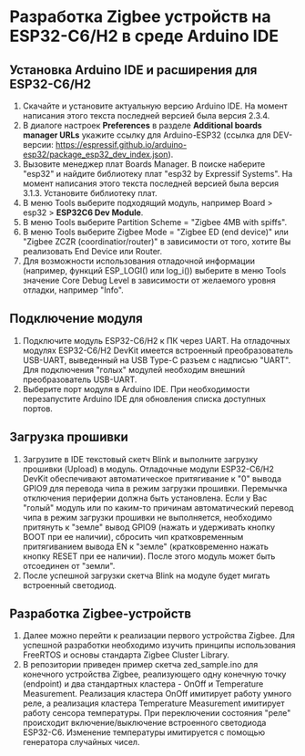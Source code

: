 # Разработка Zigbee устройств на ESP32-C6/H2 в среде Arduino IDE

## Установка Arduino IDE и расширения для ESP32-C6/H2 ###
1. Скачайте и установите актуальную версию Arduino IDE. На момент написания этого текста последней версией была версия 2.3.4.
2. В диалоге настроек **Preferences** в разделе **Additional boards manager URLs** укажите ссылку для Arduino-ESP32 (ссылка для DEV-версии: https://espressif.github.io/arduino-esp32/package_esp32_dev_index.json).
3. Вызовите менеджер плат Boards Manager. В поиске наберите "esp32" и найдите библиотеку плат "esp32 by Expressif Systems". На момент написания этого текста последней версией была версия 3.1.3. Установите библиотеку плат.
4. В меню Tools выберите подходящий модуль, например Board > esp32 > **ESP32C6 Dev Module**.
5. В меню Tools выберите Partition Scheme = "Zigbee 4MB with spiffs".
6. В меню Tools выберите Zigbee Mode = "Zigbee ED (end device)" или "Zigbee ZCZR (coordinatior/router)" в зависимости от того, хотите Вы реализовать End Device или Router.
7. Для возможности использования отладочной информации (например, функций ESP_LOGI() или log_i()) выберите в меню Tools значение Core Debug Level в зависимости от желаемого уровня отладки, например "Info".

## Подключение модуля ###
1. Подключите модуль ESP32-C6/H2 к ПК через UART. На отладочных модулях ESP32-C6/H2 DevKit имеется встроенный преобразователь USB-UART, выведенный на USB Type-C разъем с надписью "UART". Для подключения "голых" модулей необходим внешний преобразователь USB-UART.
2. Выберите порт модуля в Arduino IDE. При необходимости перезапустите Arduino IDE для обновления списка доступных портов.

## Загрузка прошивки ###
1. Загрузите в IDE текстовый скетч Blink и выполните загрузку прошивки (Upload) в модуль. Отладочные модули ESP32-C6/H2 DevKit обеспечивают автоматическое притягивание к "0" вывода GPIO9 для перевода чипа в режим загрузки прошивки. Перемычка отключения периферии должна быть установлена. Если у Вас "голый" модуль или по каким-то причинам автоматический перевод чипа в режим загрузки прошивки не выполняется, необходимо притянуть к "земле" вывод GPIO9 (нажать и удерживать кнопку BOOT при ее наличии), сбросить чип кратковременным притягиванием вывода EN к "земле" (кратковременно нажать кнопку RESET при ее наличии). После этого модуль может быть отсоединен от "земли".
2. После успешной загрузки скетча Blink на модуле будет мигать встроенный светодиод.
   
## Разработка Zigbee-устройств ###
1. Далее можно перейти к реализации первого устройства Zigbee. Для успешной разработки необходимо изучить принципы использования FreeRTOS и основы стандарта Zigbee Cluster Library.
2. В репозитории приведен пример скетча zed_sample.ino для конечного устройства Zigbee, реализующего одну конечную точку (endpoint) и два стандартных кластера - OnOff и Temperature Measurement. Реализация кластера OnOff имитирует работу умного реле, а реализация кластера Temperature Measurement имитирует работу сенсора температуры. При переключении состояния "реле" происходит включение/выключение встроенного светодиода ESP32-C6. Изменение  температуры имитируется с помощью генератора случайных чисел.
 
